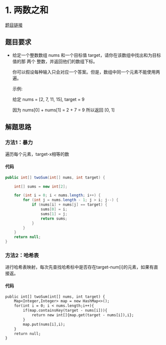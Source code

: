 # 1. 两数之和

[题目链接](https://leetcode-cn.com/problems/two-sum/)

## 题目要求

- 给定一个整数数组 nums 和一个目标值 target，请你在该数组中找出和为目标值的那 两个 整数，并返回他们的数组下标。

  你可以假设每种输入只会对应一个答案。但是，数组中同一个元素不能使用两遍。

   

  示例:

  给定 nums = [2, 7, 11, 15], target = 9

  因为 nums[0] + nums[1] = 2 + 7 = 9
  所以返回 [0, 1]

## 解题思路

### 方法1：暴力

遍历每个元素，target-x相等的数

#### 代码

````java
public int[] twoSum(int[] nums, int target) {

    int[] sums = new int[2];

    for (int i = 0; i < nums.length; i++) {
        for (int j = nums.length - 1; j > i; j--) {
            if (nums[i] + nums[j] == target) {
                sums[0] = i;
                sums[1] = j;
                return sums;
            }
        }
    }
    return null;
}
````

### 方法2：哈希表

进行哈希表映射，每次先查找哈希标中是否存在target-num[i]的元素，如果有直接返。

#### 代码

````txt
public int[] twoSum(int[] nums, int target) {
    Map<Integer,Integer> map = new HashMap<>();
    for(int i = 0; i < nums.length;i++){
        if(map.containsKey(target - nums[i])){
            return new int[]{map.get(target - nums[i]),i};
        }
        map.put(nums[i],i);
    }
    return null;
}
````
